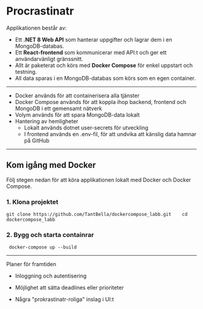# Procrastinatr

Applikationen består av:
- Ett **.NET 8 Web API** som hanterar uppgifter och lagrar dem i en MongoDB-databas.
- Ett **React-frontend** som kommunicerar med API:t och ger ett användarvänligt gränssnitt.
- Allt är paketerat och körs med **Docker Compose** för enkel uppstart och testning.
- All data sparas i en MongoDB-databas som körs som en egen container.

---

 - Docker används för att containerisera alla tjänster  
 - Docker Compose används för att koppla ihop backend, frontend och MongoDB i ett gemensamt nätverk  
 - Volym används för att spara MongoDB-data lokalt  
- Hantering av hemligheter  
   - Lokalt används dotnet user-secrets för utveckling  
   - I frontend används en .env-fil, för att undvika att känslig data hamnar på GitHub
---

## Kom igång med Docker

Följ stegen nedan för att köra applikationen lokalt med Docker och Docker Compose.

### 1. Klona projektet
``git clone https://github.com/TantBella/dockercompose_labb.git   
    cd dockercompose_labb ``
  
### 2. Bygg och starta containrar
``
    docker-compose up --build``

---
Planer för framtiden

  - Inloggning och autentisering

  - Möjlighet att sätta deadlines eller prioriteter

  - Några "prokrastinatr-roliga" inslag i UI:t


